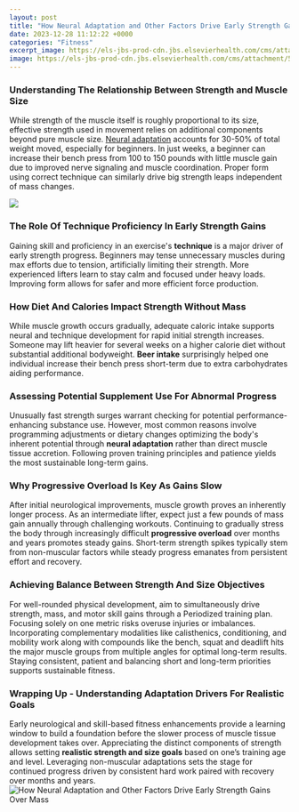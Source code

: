 ```yaml
---
layout: post
title: "How Neural Adaptation and Other Factors Drive Early Strength Gains Over Mass"
date: 2023-12-28 11:12:22 +0000
categories: "Fitness"
excerpt_image: https://els-jbs-prod-cdn.jbs.elsevierhealth.com/cms/attachment/574c5f8f-e779-4584-ace9-a55129d07ac8/gr4_lrg.jpg
image: https://els-jbs-prod-cdn.jbs.elsevierhealth.com/cms/attachment/574c5f8f-e779-4584-ace9-a55129d07ac8/gr4_lrg.jpg
---
```


### Understanding The Relationship Between Strength and Muscle Size 
While strength of the muscle itself is roughly proportional to its size, effective strength used in movement relies on additional components beyond pure muscle size. [Neural adaptation](https://fistore.mysenprints.com/collection/alcocer) accounts for 30-50% of total weight moved, especially for beginners. In just weeks, a beginner can increase their bench press from 100 to 150 pounds with little muscle gain due to improved nerve signaling and muscle coordination. Proper form using correct technique can similarly drive big strength leaps independent of mass changes. 

![](https://www.researchgate.net/profile/Leonardo-Cesanelli/publication/342392872/figure/fig2/AS:905612271579138@1592926199290/Dynamics-of-changes-in-strength-muscle-mass-and-neural-adaptations-over-time-as.png)
### The Role Of Technique Proficiency In Early Strength Gains
Gaining skill and proficiency in an exercise's **technique** is a major driver of early strength progress. Beginners may tense unnecessary muscles during max efforts due to tension, artificially limiting their strength. More experienced lifters learn to stay calm and focused under heavy loads. Improving form allows for safer and more efficient force production.
### How Diet And Calories Impact Strength Without Mass
While muscle growth occurs gradually, adequate caloric intake supports neural and technique development for rapid initial strength increases. Someone may lift heavier for several weeks on a higher calorie diet without substantial additional bodyweight. **Beer intake** surprisingly helped one individual increase their bench press short-term due to extra carbohydrates aiding performance.
### Assessing Potential Supplement Use For Abnormal Progress
Unusually fast strength surges warrant checking for potential performance-enhancing substance use. However, most common reasons involve programming adjustments or dietary changes optimizing the body's inherent potential through **neural adaptation** rather than direct muscle tissue accretion. Following proven training principles and patience yields the most sustainable long-term gains.
### Why Progressive Overload Is Key As Gains Slow
After initial neurological improvements, muscle growth proves an inherently longer process. As an intermediate lifter, expect just a few pounds of mass gain annually through challenging workouts. Continuing to gradually stress the body through increasingly difficult **progressive overload** over months and years promotes steady gains. Short-term strength spikes typically stem from non-muscular factors while steady progress emanates from persistent effort and recovery.
### Achieving Balance Between Strength And Size Objectives 
For well-rounded physical development, aim to simultaneously drive strength, mass, and motor skill gains through a Periodized training plan. Focusing solely on one metric risks overuse injuries or imbalances. Incorporating complementary modalities like calisthenics, conditioning, and mobility work along with compounds like the bench, squat and deadlift hits the major muscle groups from multiple angles for optimal long-term results. Staying consistent, patient and balancing short and long-term priorities supports sustainable fitness.
### Wrapping Up - Understanding Adaptation Drivers For Realistic Goals  
Early neurological and skill-based fitness enhancements provide a learning window to build a foundation before the slower process of muscle tissue development takes over. Appreciating the distinct components of strength allows setting **realistic strength and size goals** based on one’s training age and level. Leveraging non-muscular adaptations sets the stage for continued progress driven by consistent hard work paired with recovery over months and years.
![How Neural Adaptation and Other Factors Drive Early Strength Gains Over Mass](https://els-jbs-prod-cdn.jbs.elsevierhealth.com/cms/attachment/574c5f8f-e779-4584-ace9-a55129d07ac8/gr4_lrg.jpg)